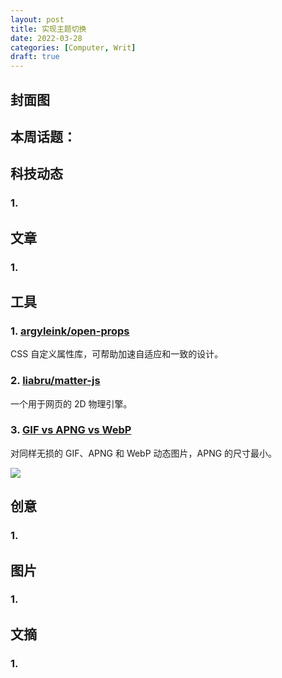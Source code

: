 ```yaml
---
layout: post
title: 实现主题切换
date: 2022-03-28
categories: [Computer, Writ]
draft: true
---
```


## 封面图

## 本周话题：

## 科技动态

### 1.

## 文章

### 1.

## 工具

### 1. [argyleink/open-props](https://github.com/argyleink/open-props)

CSS 自定义属性库，可帮助加速自适应和一致的设计。

### 2. [liabru/matter-js](https://brm.io/matter-js/)

一个用于网页的 2D 物理引擎。

### 3. [GIF vs APNG vs WebP](http://littlesvr.ca/apng/gif_apng_webp.html)

对同样无损的 GIF、APNG 和 WebP 动态图片，APNG 的尺寸最小。

![](../../images/2022/44-gif-apng-webp.png)

## 创意

### 1.

## 图片

### 1.

## 文摘

### 1.
